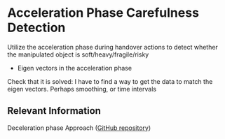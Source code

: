 # Acceleration Phase Carefulness Detection
Utilize the acceleration phase during handover actions to detect whether the manipulated object is soft/heavy/fragile/risky 

- Eigen vectors in the acceleration phase

Check that it is solved:
I have to find a way to get the data to match the eigen vectors. Perhaps smoothing, or time intervals

## Relevant Information
Deceleration phase Approach ([GitHub repository](https://github.com/NunoDuarte/carefull-detection))

